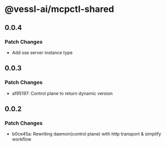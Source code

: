 # @vessl-ai/mcpctl-shared

## 0.0.4

### Patch Changes

- Add sse server instance type

## 0.0.3

### Patch Changes

- af95197: Control plane to return dynamic version

## 0.0.2

### Patch Changes

- b0ce45a: Rewriting daemon(control plane) with http transport & simplify workflow
